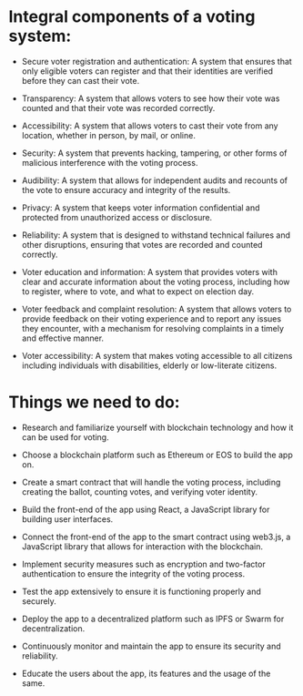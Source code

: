 # Integral components of a voting system:

* Secure voter registration and authentication: A system that ensures that only eligible voters can register and that their identities are verified before they can cast their vote.

* Transparency: A system that allows voters to see how their vote was counted and that their vote was recorded correctly.

* Accessibility: A system that allows voters to cast their vote from any location, whether in person, by mail, or online.

* Security: A system that prevents hacking, tampering, or other forms of malicious interference with the voting process.

* Audibility: A system that allows for independent audits and recounts of the vote to ensure accuracy and integrity of the results.

* Privacy: A system that keeps voter information confidential and protected from unauthorized access or disclosure.

* Reliability: A system that is designed to withstand technical failures and other disruptions, ensuring that votes are recorded and counted correctly.

* Voter education and information: A system that provides voters with clear and accurate information about the voting process, including how to register, where to vote, and what to expect on election day.

* Voter feedback and complaint resolution: A system that allows voters to provide feedback on their voting experience and to report any issues they encounter, with a mechanism for resolving complaints in a timely and effective manner.

* Voter accessibility: A system that makes voting accessible to all citizens including individuals with disabilities, elderly or low-literate citizens.

# Things we need to do:

* Research and familiarize yourself with blockchain technology and how it can be used for voting.

* Choose a blockchain platform such as Ethereum or EOS to build the app on.

* Create a smart contract that will handle the voting process, including creating the ballot, counting votes, and verifying voter identity.

* Build the front-end of the app using React, a JavaScript library for building user interfaces.

* Connect the front-end of the app to the smart contract using web3.js, a JavaScript library that allows for interaction with the blockchain.

* Implement security measures such as encryption and two-factor authentication to ensure the integrity of the voting process.

* Test the app extensively to ensure it is functioning properly and securely.

* Deploy the app to a decentralized platform such as IPFS or Swarm for decentralization.

* Continuously monitor and maintain the app to ensure its security and reliability.

* Educate the users about the app, its features and the usage of the same.